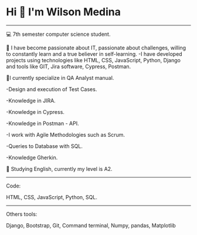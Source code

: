 # **Hi 👋 I'm Wilson Medina**
___
💻 7th semester computer science student.

🚀 I have become passionate about IT, passionate about challenges, willing to constantly learn and a true believer in self-learning.
-I have developed projects using technologies like HTML, CSS, JavaScript, Python, Django and tools like GIT, Jira software, Cypress, Postman.

📝I currently specialize in QA Analyst manual.

-Design and execution of Test Cases.

-Knowledge in JIRA.

-Knowledge in Cypress.

-Knowledge in Postman - API.

-I work with Agile Methodologies such as Scrum.

-Queries to Database with SQL.

-Knowledge Gherkin.

📢 Studying English, currently my level is A2.

___

Code:

HTML, CSS, JavaScript, Python, SQL.
___

Others tools:

Django, Bootstrap, Git, Command terminal, Numpy, pandas, Matplotlib 
